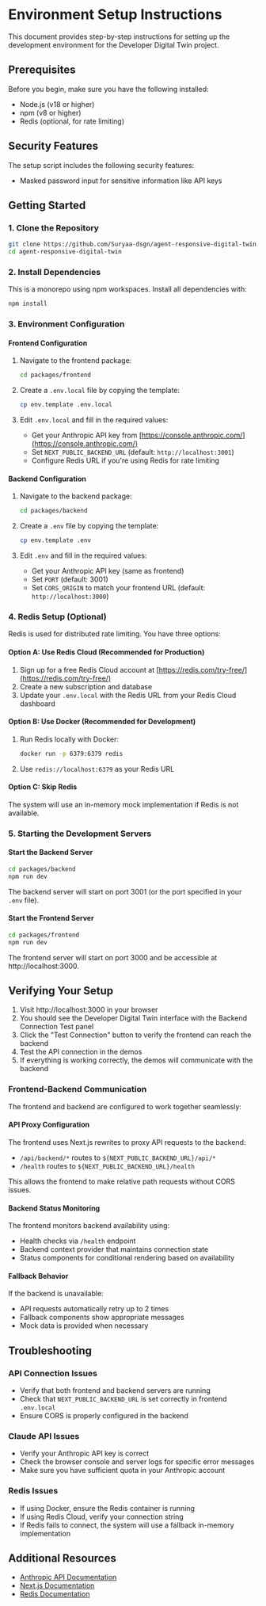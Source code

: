# Environment Setup Instructions

This document provides step-by-step instructions for setting up the development environment for the Developer Digital Twin project.

## Prerequisites

Before you begin, make sure you have the following installed:
- Node.js (v18 or higher)
- npm (v8 or higher)
- Redis (optional, for rate limiting)

## Security Features

The setup script includes the following security features:
- Masked password input for sensitive information like API keys

## Getting Started

### 1. Clone the Repository

```bash
git clone https://github.com/Suryaa-dsgn/agent-responsive-digital-twin.git
cd agent-responsive-digital-twin
```

### 2. Install Dependencies

This is a monorepo using npm workspaces. Install all dependencies with:

```bash
npm install
```

### 3. Environment Configuration

#### Frontend Configuration

1. Navigate to the frontend package:
   ```bash
   cd packages/frontend
   ```

2. Create a `.env.local` file by copying the template:
   ```bash
   cp env.template .env.local
   ```

3. Edit `.env.local` and fill in the required values:
   - Get your Anthropic API key from [https://console.anthropic.com/](https://console.anthropic.com/)
   - Set `NEXT_PUBLIC_BACKEND_URL` (default: `http://localhost:3001`)
   - Configure Redis URL if you're using Redis for rate limiting

#### Backend Configuration

1. Navigate to the backend package:
   ```bash
   cd packages/backend
   ```

2. Create a `.env` file by copying the template:
   ```bash
   cp env.template .env
   ```

3. Edit `.env` and fill in the required values:
   - Get your Anthropic API key (same as frontend)
   - Set `PORT` (default: 3001)
   - Set `CORS_ORIGIN` to match your frontend URL (default: `http://localhost:3000`)

### 4. Redis Setup (Optional)

Redis is used for distributed rate limiting. You have three options:

#### Option A: Use Redis Cloud (Recommended for Production)
1. Sign up for a free Redis Cloud account at [https://redis.com/try-free/](https://redis.com/try-free/)
2. Create a new subscription and database
3. Update your `.env.local` with the Redis URL from your Redis Cloud dashboard

#### Option B: Use Docker (Recommended for Development)
1. Run Redis locally with Docker:
   ```bash
   docker run -p 6379:6379 redis
   ```
2. Use `redis://localhost:6379` as your Redis URL

#### Option C: Skip Redis
The system will use an in-memory mock implementation if Redis is not available.

### 5. Starting the Development Servers

#### Start the Backend Server

```bash
cd packages/backend
npm run dev
```

The backend server will start on port 3001 (or the port specified in your `.env` file).

#### Start the Frontend Server

```bash
cd packages/frontend
npm run dev
```

The frontend server will start on port 3000 and be accessible at http://localhost:3000.

## Verifying Your Setup

1. Visit http://localhost:3000 in your browser
2. You should see the Developer Digital Twin interface with the Backend Connection Test panel
3. Click the "Test Connection" button to verify the frontend can reach the backend
4. Test the API connection in the demos
5. If everything is working correctly, the demos will communicate with the backend

### Frontend-Backend Communication

The frontend and backend are configured to work together seamlessly:

#### API Proxy Configuration
The frontend uses Next.js rewrites to proxy API requests to the backend:
- `/api/backend/*` routes to `${NEXT_PUBLIC_BACKEND_URL}/api/*`
- `/health` routes to `${NEXT_PUBLIC_BACKEND_URL}/health`

This allows the frontend to make relative path requests without CORS issues.

#### Backend Status Monitoring
The frontend monitors backend availability using:
- Health checks via `/health` endpoint
- Backend context provider that maintains connection state
- Status components for conditional rendering based on availability

#### Fallback Behavior
If the backend is unavailable:
- API requests automatically retry up to 2 times
- Fallback components show appropriate messages
- Mock data is provided when necessary

## Troubleshooting

### API Connection Issues
- Verify that both frontend and backend servers are running
- Check that `NEXT_PUBLIC_BACKEND_URL` is set correctly in frontend `.env.local`
- Ensure CORS is properly configured in the backend

### Claude API Issues
- Verify your Anthropic API key is correct
- Check the browser console and server logs for specific error messages
- Make sure you have sufficient quota in your Anthropic account

### Redis Issues
- If using Docker, ensure the Redis container is running
- If using Redis Cloud, verify your connection string
- If Redis fails to connect, the system will use a fallback in-memory implementation

## Additional Resources

- [Anthropic API Documentation](https://docs.anthropic.com/)
- [Next.js Documentation](https://nextjs.org/docs)
- [Redis Documentation](https://redis.io/docs/)
